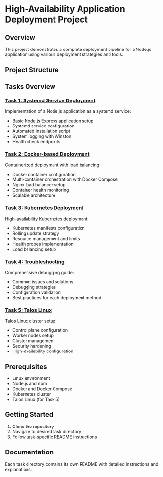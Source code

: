 # High-Availability Application Deployment Project

## Overview
This project demonstrates a complete deployment pipeline for a Node.js application using various deployment strategies and tools.

## Project Structure 

## Tasks Overview

### [Task 1: Systemd Service Deployment](task1-systemd/README.md)
Implementation of a Node.js application as a systemd service:
- Basic Node.js Express application setup
- Systemd service configuration
- Automated installation script
- System logging with Winston
- Health check endpoints

### [Task 2: Docker-based Deployment](task2-docker/README.md)
Containerized deployment with load balancing:
- Docker container configuration
- Multi-container orchestration with Docker Compose
- Nginx load balancer setup
- Container health monitoring
- Scalable architecture

### [Task 3: Kubernetes Deployment](task3-kubernetes/README.md)
High-availability Kubernetes deployment:
- Kubernetes manifests configuration
- Rolling update strategy
- Resource management and limits
- Health probes implementation
- Load balancing setup

### [Task 4: Troubleshooting](task4-troubleshooting/README.md)
Comprehensive debugging guide:
- Common issues and solutions
- Debugging strategies
- Configuration validation
- Best practices for each deployment method

### [Task 5: Talos Linux](task5-talos/README.md)
Talos Linux cluster setup:
- Control plane configuration
- Worker nodes setup
- Cluster management
- Security hardening
- High-availability configuration

## Prerequisites
- Linux environment
- Node.js and npm
- Docker and Docker Compose
- Kubernetes cluster
- Talos Linux (for Task 5)

## Getting Started
1. Clone the repository
2. Navigate to desired task directory
3. Follow task-specific README instructions

## Documentation
Each task directory contains its own README with detailed instructions and explanations. 